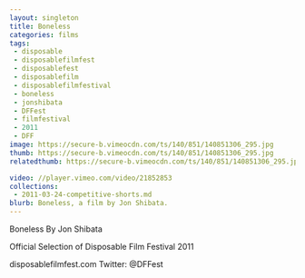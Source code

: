 ```yaml
---
layout: singleton
title: Boneless
categories: films
tags:
 - disposable
 - disposablefilmfest
 - disposablefest
 - disposablefilm
 - disposablefilmfestival
 - boneless
 - jonshibata
 - DFFest
 - filmfestival
 - 2011
 - DFF
image: https://secure-b.vimeocdn.com/ts/140/851/140851306_295.jpg
thumb: https://secure-b.vimeocdn.com/ts/140/851/140851306_295.jpg
relatedthumb: https://secure-b.vimeocdn.com/ts/140/851/140851306_295.jpg

video: //player.vimeo.com/video/21852853
collections:
 - 2011-03-24-competitive-shorts.md
blurb: Boneless, a film by Jon Shibata.
---
```


Boneless
By Jon Shibata

Official Selection of Disposable Film Festival 2011

disposablefilmfest.com
Twitter: @DFFest
